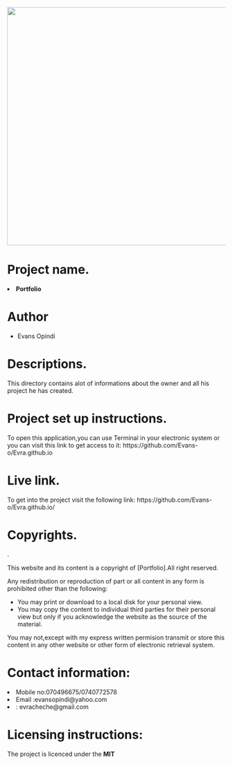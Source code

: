 
<img height="550" src="https://images.pexels.com/photos/830891/pexels-photo-830891.jpeg?auto=compress&cs=tinysrgb&dpr=1&w=500">

<h1>Project name.</h1>
<li><strong>Portfolio</strong></li>
<h1>Author</h1>
      <ul>
      <li>Evans Opindi</li>
      </ul>
<h1>Descriptions.</h1>
<p>This directory contains alot of informations about the owner and all his project he has created.</p>
<h1>Project set up instructions.</h1>
<p>To open this application,you can use Terminal in your electronic system or you can visit this link to get access to it:
    https://github.com/Evans-o/Evra.github.io </p> 
<h1>Live link.</h1>
<p>To get into the project visit the following link: https://github.com/Evans-o/Evra.github.io/</p>
<h1>Copyrights.</h1>.
<p>This website and its content is a copyright of [Portfolio].All right reserved.</p>
<p>Any redistribution or reproduction of part or all content in any form  is prohibited other than the following:
<ul>
<li>You may print or download to a local disk for your personal view.</li>
<li>You may copy the content to individual third parties for their personal view but only if you acknowledge the website as the source of the material.</li>
</ul>
<p>You may not,except with my express written permision transmit or store this content in any other website or other form of electronic retrieval system.
<h1>Contact information:</h1>
<li>Mobile no:070496675/0740772578</li>
<li>Email :evansopindi@yahoo.com</li>
<li>: evracheche@gmail.com</li>
<h1>Licensing instructions:</h1>
<p>The project is licenced under the <strong>MIT</strong>
      
